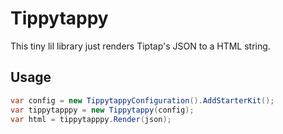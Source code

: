 # Tippytappy

This tiny lil library just renders Tiptap's JSON to a HTML string.

## Usage

```csharp
var config = new TippytappyConfiguration().AddStarterKit();
var tippytapppy = new Tippytappy(config);
var html = tippytapppy.Render(json);
```
